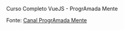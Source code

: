 Curso Completo VueJS - ProgrAmada Mente

Fonte: <a href="https://youtu.be/Rz7D51uU_gY">Canal ProgrAmada Mente</a>
